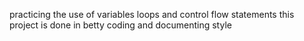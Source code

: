 practicing the use of  variables loops and control flow statements
this project is done in betty coding and documenting style
